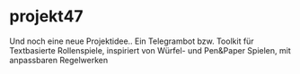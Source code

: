 # projekt47
Und noch eine neue Projektidee.. Ein Telegrambot bzw. Toolkit für Textbasierte Rollenspiele, inspiriert von Würfel- und Pen&amp;Paper Spielen, mit anpassbaren Regelwerken
